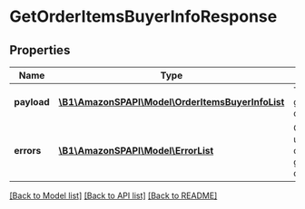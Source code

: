 # GetOrderItemsBuyerInfoResponse

## Properties
Name | Type | Description | Notes
------------ | ------------- | ------------- | -------------
**payload** | [**\B1\AmazonSPAPI\Model\OrderItemsBuyerInfoList**](OrderItemsBuyerInfoList.md) | The payload for the getOrderItemsBuyerInfo operation. | [optional] 
**errors** | [**\B1\AmazonSPAPI\Model\ErrorList**](ErrorList.md) | One or more unexpected errors occurred during the getOrderItemsBuyerInfo operation. | [optional] 

[[Back to Model list]](../README.md#documentation-for-models) [[Back to API list]](../README.md#documentation-for-api-endpoints) [[Back to README]](../README.md)


